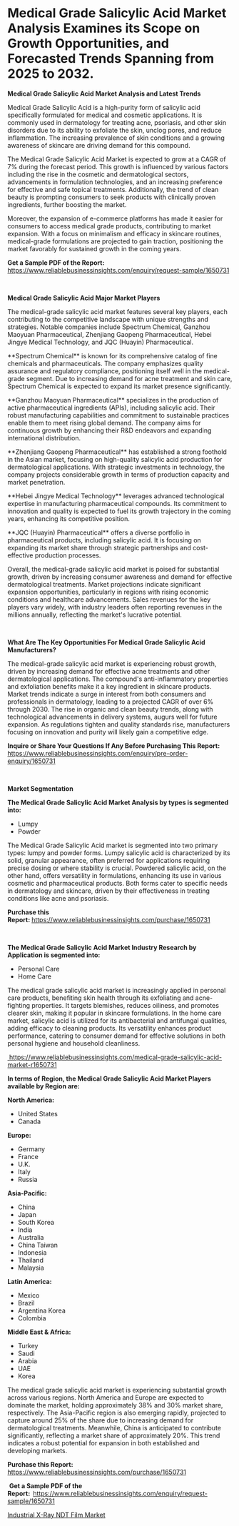 <p><h1>Medical Grade Salicylic Acid Market Analysis Examines its Scope on Growth Opportunities, and Forecasted Trends Spanning from 2025 to 2032.</h1></p><p><strong>Medical Grade Salicylic Acid Market Analysis and Latest Trends</strong></p>
<p><p>Medical Grade Salicylic Acid is a high-purity form of salicylic acid specifically formulated for medical and cosmetic applications. It is commonly used in dermatology for treating acne, psoriasis, and other skin disorders due to its ability to exfoliate the skin, unclog pores, and reduce inflammation. The increasing prevalence of skin conditions and a growing awareness of skincare are driving demand for this compound.</p><p>The Medical Grade Salicylic Acid Market is expected to grow at a CAGR of 7% during the forecast period. This growth is influenced by various factors including the rise in the cosmetic and dermatological sectors, advancements in formulation technologies, and an increasing preference for effective and safe topical treatments. Additionally, the trend of clean beauty is prompting consumers to seek products with clinically proven ingredients, further boosting the market.</p><p>Moreover, the expansion of e-commerce platforms has made it easier for consumers to access medical grade products, contributing to market expansion. With a focus on minimalism and efficacy in skincare routines, medical-grade formulations are projected to gain traction, positioning the market favorably for sustained growth in the coming years.</p></p>
<p><strong>Get a Sample PDF of the Report:&nbsp;</strong> <a href="https://www.reliablebusinessinsights.com/enquiry/request-sample/1650731?utm_campaign=3253&utm_medium=2&utm_source=Github&utm_content=ia&utm_term=23032025&utm_id=medical-grade-salicylic-acid">https://www.reliablebusinessinsights.com/enquiry/request-sample/1650731</a></p>
<p>&nbsp;</p>
<p><strong>Medical Grade Salicylic Acid Major Market Players</strong></p>
<p><p>The medical-grade salicylic acid market features several key players, each contributing to the competitive landscape with unique strengths and strategies. Notable companies include Spectrum Chemical, Ganzhou Maoyuan Pharmaceutical, Zhenjiang Gaopeng Pharmaceutical, Hebei Jingye Medical Technology, and JQC (Huayin) Pharmaceutical.</p><p>**Spectrum Chemical** is known for its comprehensive catalog of fine chemicals and pharmaceuticals. The company emphasizes quality assurance and regulatory compliance, positioning itself well in the medical-grade segment. Due to increasing demand for acne treatment and skin care, Spectrum Chemical is expected to expand its market presence significantly.</p><p>**Ganzhou Maoyuan Pharmaceutical** specializes in the production of active pharmaceutical ingredients (APIs), including salicylic acid. Their robust manufacturing capabilities and commitment to sustainable practices enable them to meet rising global demand. The company aims for continuous growth by enhancing their R&D endeavors and expanding international distribution.</p><p>**Zhenjiang Gaopeng Pharmaceutical** has established a strong foothold in the Asian market, focusing on high-quality salicylic acid production for dermatological applications. With strategic investments in technology, the company projects considerable growth in terms of production capacity and market penetration.</p><p>**Hebei Jingye Medical Technology** leverages advanced technological expertise in manufacturing pharmaceutical compounds. Its commitment to innovation and quality is expected to fuel its growth trajectory in the coming years, enhancing its competitive position.</p><p>**JQC (Huayin) Pharmaceutical** offers a diverse portfolio in pharmaceutical products, including salicylic acid. It is focusing on expanding its market share through strategic partnerships and cost-effective production processes.</p><p>Overall, the medical-grade salicylic acid market is poised for substantial growth, driven by increasing consumer awareness and demand for effective dermatological treatments. Market projections indicate significant expansion opportunities, particularly in regions with rising economic conditions and healthcare advancements. Sales revenues for the key players vary widely, with industry leaders often reporting revenues in the millions annually, reflecting the market's lucrative potential.</p></p>
<p>&nbsp;</p>
<p><strong>What Are The Key Opportunities For Medical Grade Salicylic Acid Manufacturers?</strong></p>
<p><p>The medical-grade salicylic acid market is experiencing robust growth, driven by increasing demand for effective acne treatments and other dermatological applications. The compound's anti-inflammatory properties and exfoliation benefits make it a key ingredient in skincare products. Market trends indicate a surge in interest from both consumers and professionals in dermatology, leading to a projected CAGR of over 6% through 2030. The rise in organic and clean beauty trends, along with technological advancements in delivery systems, augurs well for future expansion. As regulations tighten and quality standards rise, manufacturers focusing on innovation and purity will likely gain a competitive edge.</p></p>
<p><strong>Inquire or Share Your Questions If Any Before Purchasing This Report:</strong> <a href="https://www.reliablebusinessinsights.com/enquiry/pre-order-enquiry/1650731?utm_campaign=3253&utm_medium=2&utm_source=Github&utm_content=ia&utm_term=23032025&utm_id=medical-grade-salicylic-acid">https://www.reliablebusinessinsights.com/enquiry/pre-order-enquiry/1650731</a></p>
<p>&nbsp;</p>
<p><strong>Market Segmentation</strong></p>
<p><strong>The Medical Grade Salicylic Acid Market Analysis by types is segmented into:</strong></p>
<p><ul><li>Lumpy</li><li>Powder</li></ul></p>
<p><p>The Medical Grade Salicylic Acid market is segmented into two primary types: lumpy and powder forms. Lumpy salicylic acid is characterized by its solid, granular appearance, often preferred for applications requiring precise dosing or where stability is crucial. Powdered salicylic acid, on the other hand, offers versatility in formulations, enhancing its use in various cosmetic and pharmaceutical products. Both forms cater to specific needs in dermatology and skincare, driven by their effectiveness in treating conditions like acne and psoriasis.</p></p>
<p><strong>Purchase this Report:&nbsp;</strong><a href="https://www.reliablebusinessinsights.com/purchase/1650731?utm_campaign=3253&utm_medium=2&utm_source=Github&utm_content=ia&utm_term=23032025&utm_id=medical-grade-salicylic-acid">https://www.reliablebusinessinsights.com/purchase/1650731</a></p>
<p>&nbsp;</p>
<p><strong>The Medical Grade Salicylic Acid Market Industry Research by Application is segmented into:</strong></p>
<p><ul><li>Personal Care</li><li>Home Care</li></ul></p>
<p><p>The medical grade salicylic acid market is increasingly applied in personal care products, benefiting skin health through its exfoliating and acne-fighting properties. It targets blemishes, reduces oiliness, and promotes clearer skin, making it popular in skincare formulations. In the home care market, salicylic acid is utilized for its antibacterial and antifungal qualities, adding efficacy to cleaning products. Its versatility enhances product performance, catering to consumer demand for effective solutions in both personal hygiene and household cleanliness.</p></p>
<p><a href="https://www.reliablebusinessinsights.com/medical-grade-salicylic-acid-market-r1650731?utm_campaign=3253&utm_medium=2&utm_source=Github&utm_content=ia&utm_term=23032025&utm_id=medical-grade-salicylic-acid">&nbsp;https://www.reliablebusinessinsights.com/medical-grade-salicylic-acid-market-r1650731</a></p>
<p><strong>In terms of Region, the Medical Grade Salicylic Acid Market Players available by Region are:</strong></p>
<p>
    <p> <strong> North America: </strong>
        <ul>
            <li>United States</li>
            <li>Canada</li>
        </ul>
        </p> 
    <p> <strong> Europe: </strong>
        <ul>
            <li>Germany</li>
            <li>France</li>
            <li>U.K.</li>
            <li>Italy</li>
            <li>Russia</li>
        </ul>
        </p> 
    <p> <strong> Asia-Pacific: </strong>
        <ul>
            <li>China</li>
            <li>Japan</li>
            <li>South Korea</li>
            <li>India</li>
            <li>Australia</li>
            <li>China Taiwan</li>
            <li>Indonesia</li>
            <li>Thailand</li>
            <li>Malaysia</li>
        </ul>
        </p> 
    <p> <strong> Latin America: </strong>
        <ul>
            <li>Mexico</li>
            <li>Brazil</li>
            <li>Argentina Korea</li>
            <li>Colombia</li>
        </ul>
        </p> 
    <p> <strong> Middle East & Africa: </strong>
        <ul>
            <li>Turkey</li>
            <li>Saudi</li>
            <li>Arabia</li>
            <li>UAE</li>
            <li>Korea</li>
        </ul>
    </p>
    </p>
<p><p>The medical grade salicylic acid market is experiencing substantial growth across various regions. North America and Europe are expected to dominate the market, holding approximately 38% and 30% market share, respectively. The Asia-Pacific region is also emerging rapidly, projected to capture around 25% of the share due to increasing demand for dermatological treatments. Meanwhile, China is anticipated to contribute significantly, reflecting a market share of approximately 20%. This trend indicates a robust potential for expansion in both established and developing markets.</p></p>
<p><strong>Purchase this Report: </strong><a href="https://www.reliablebusinessinsights.com/purchase/1650731?utm_campaign=3253&utm_medium=2&utm_source=Github&utm_content=ia&utm_term=23032025&utm_id=medical-grade-salicylic-acid">https://www.reliablebusinessinsights.com/purchase/1650731</a></p>
<p>&nbsp;<strong>Get a Sample PDF of the Report:&nbsp;&nbsp;</strong><a href="https://www.reliablebusinessinsights.com/enquiry/request-sample/1650731?utm_campaign=3253&utm_medium=2&utm_source=Github&utm_content=ia&utm_term=23032025&utm_id=medical-grade-salicylic-acid">https://www.reliablebusinessinsights.com/enquiry/request-sample/1650731</a></p>
<p><strong></strong></p>
<p><p><a href="https://github.com/herakterroem/Market-Research-Report-List-1/blob/main/industrial-x-ray-ndt-film-market.md?utm_campaign=3253&utm_medium=2&utm_source=Github&utm_content=ia&utm_term=23032025&utm_id=medical-grade-salicylic-acid">Industrial X-Ray NDT Film Market</a></p></p>
